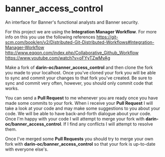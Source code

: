 # banner_access_control
An interface for Banner's functional analysts and Banner security.

For this project we are using the **Integration Manager Workflow**. For more info on this you use the following references
https://git-scm.com/book/en/v2/Distributed-Git-Distributed-Workflows#Integration-Manager-Workflow
http://www.eqqon.com/index.php/Collaborative_Github_Workflow
https://www.youtube.com/watch?v=oFYyTZwMyAg

Make a fork of **darin-oc/banner_access_control** and then clone the fork you made to your localhost. Once you've cloned your fork you will be able to sync and commit your changes to that fork you've created. Be sure to sync and commit very often, however, you should only commit code that works.

You can send a **Pull Request** to me whenever you are ready once you have made some commits to your fork. When i receive your **Pull Request** I will take a look at your code and may make some suggestions to you about your code. We will be able to have back-and-forth dialogue about your code. Once I'm happy with your code I will attempt to merge your fork with **darin-oc/banner_access_control**. If I find any conflicts I will attempt to resolve them.

Once I've merged some **Pull Requests** you should try to merge your own fork with **darin-oc/banner_access_control** so that your fork is up-to-date with everyone else's.

